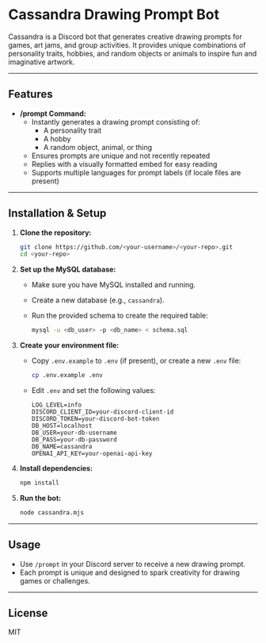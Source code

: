 # Cassandra Drawing Prompt Bot

Cassandra is a Discord bot that generates creative drawing prompts for games, art jams, and group activities. It provides unique combinations of personality traits, hobbies, and random objects or animals to inspire fun and imaginative artwork.

---

## Features

- **/prompt Command:**
  - Instantly generates a drawing prompt consisting of:
    - A personality trait
    - A hobby
    - A random object, animal, or thing
  - Ensures prompts are unique and not recently repeated
  - Replies with a visually formatted embed for easy reading
  - Supports multiple languages for prompt labels (if locale files are present)

---

## Installation & Setup

1. **Clone the repository:**

   ```sh
   git clone https://github.com/<your-username>/<your-repo>.git
   cd <your-repo>
   ```

2. **Set up the MySQL database:**
   - Make sure you have MySQL installed and running.
   - Create a new database (e.g., `cassandra`).
   - Run the provided schema to create the required table:

     ```sh
     mysql -u <db_user> -p <db_name> < schema.sql
     ```

3. **Create your environment file:**
   - Copy `.env.example` to `.env` (if present), or create a new `.env` file:

     ```sh
     cp .env.example .env
     ```

   - Edit `.env` and set the following values:

     ```env
     LOG_LEVEL=info
     DISCORD_CLIENT_ID=your-discord-client-id
     DISCORD_TOKEN=your-discord-bot-token
     DB_HOST=localhost
     DB_USER=your-db-username
     DB_PASS=your-db-password
     DB_NAME=cassandra
     OPENAI_API_KEY=your-openai-api-key
     ```

4. **Install dependencies:**

   ```sh
   npm install
   ```

5. **Run the bot:**

   ```sh
   node cassandra.mjs
   ```

---

## Usage

- Use `/prompt` in your Discord server to receive a new drawing prompt.
- Each prompt is unique and designed to spark creativity for drawing games or challenges.

---

## License

MIT
